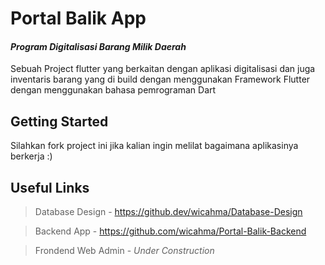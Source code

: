 # Portal Balik App

####  _Program Digitalisasi Barang Milik Daerah_

Sebuah Project flutter yang berkaitan dengan aplikasi digitalisasi dan juga inventaris barang yang di build dengan menggunakan Framework Flutter dengan menggunakan bahasa pemrograman Dart

## Getting Started

Silahkan fork project ini jika kalian ingin melilat bagaimana aplikasinya berkerja :)

## Useful Links

> Database Design - https://github.dev/wicahma/Database-Design

> Backend App - https://github.com/wicahma/Portal-Balik-Backend

> Frondend Web Admin - _Under Construction_
